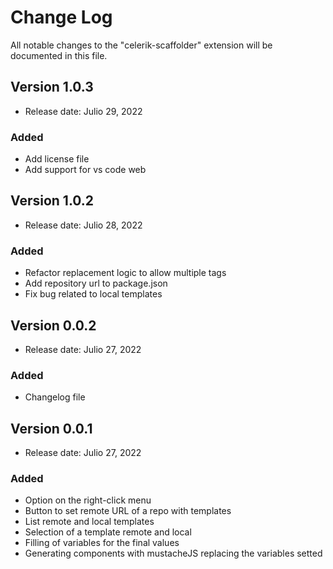# Change Log

All notable changes to the "celerik-scaffolder" extension will be documented in this file.

## Version 1.0.3

- Release date: Julio 29, 2022

### Added
- Add license file
- Add support for vs code web

## Version 1.0.2

- Release date: Julio 28, 2022

### Added
- Refactor replacement logic to allow multiple tags
- Add repository url to package.json
- Fix bug related to local templates

## Version 0.0.2

- Release date: Julio 27, 2022

### Added
- Changelog file

## Version 0.0.1

- Release date: Julio 27, 2022

### Added
- Option on the right-click menu
- Button to set remote URL of a repo with templates
- List remote and local templates
- Selection of a template remote and local
- Filling of variables for the final values
- Generating components with mustacheJS replacing the variables setted

